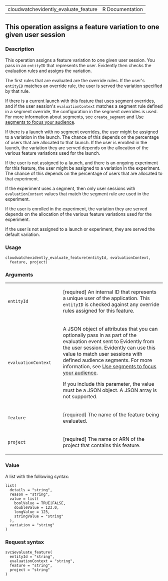 <table style="width: 100%;">
<tbody>
<tr class="odd">
<td>cloudwatchevidently_evaluate_feature</td>
<td style="text-align: right;">R Documentation</td>
</tr>
</tbody>
</table>

## This operation assigns a feature variation to one given user session

### Description

This operation assigns a feature variation to one given user session.
You pass in an `entityID` that represents the user. Evidently then
checks the evaluation rules and assigns the variation.

The first rules that are evaluated are the override rules. If the user's
`entityID` matches an override rule, the user is served the variation
specified by that rule.

If there is a current launch with this feature that uses segment
overrides, and if the user session's `evaluationContext` matches a
segment rule defined in a segment override, the configuration in the
segment overrides is used. For more information about segments, see
`create_segment` and [Use segments to focus your
audience](https://docs.aws.amazon.com/AmazonCloudWatch/latest/monitoring/CloudWatch-Evidently-segments.html).

If there is a launch with no segment overrides, the user might be
assigned to a variation in the launch. The chance of this depends on the
percentage of users that are allocated to that launch. If the user is
enrolled in the launch, the variation they are served depends on the
allocation of the various feature variations used for the launch.

If the user is not assigned to a launch, and there is an ongoing
experiment for this feature, the user might be assigned to a variation
in the experiment. The chance of this depends on the percentage of users
that are allocated to that experiment.

If the experiment uses a segment, then only user sessions with
`evaluationContext` values that match the segment rule are used in the
experiment.

If the user is enrolled in the experiment, the variation they are served
depends on the allocation of the various feature variations used for the
experiment.

If the user is not assigned to a launch or experiment, they are served
the default variation.

### Usage

    cloudwatchevidently_evaluate_feature(entityId, evaluationContext,
      feature, project)

### Arguments

<table>
<colgroup>
<col style="width: 35%" />
<col style="width: 65%" />
</colgroup>
<tbody>
<tr class="odd">
<td><code
id="cloudwatchevidently_evaluate_feature_:_entityId">entityId</code></td>
<td><p>[required] An internal ID that represents a unique user of the
application. This <code>entityID</code> is checked against any override
rules assigned for this feature.</p></td>
</tr>
<tr class="even">
<td><code
id="cloudwatchevidently_evaluate_feature_:_evaluationContext">evaluationContext</code></td>
<td><p>A JSON object of attributes that you can optionally pass in as
part of the evaluation event sent to Evidently from the user session.
Evidently can use this value to match user sessions with defined
audience segments. For more information, see <a
href="https://docs.aws.amazon.com/AmazonCloudWatch/latest/monitoring/CloudWatch-Evidently-segments.html">Use
segments to focus your audience</a>.</p>
<p>If you include this parameter, the value must be a JSON object. A
JSON array is not supported.</p></td>
</tr>
<tr class="odd">
<td><code
id="cloudwatchevidently_evaluate_feature_:_feature">feature</code></td>
<td><p>[required] The name of the feature being evaluated.</p></td>
</tr>
<tr class="even">
<td><code
id="cloudwatchevidently_evaluate_feature_:_project">project</code></td>
<td><p>[required] The name or ARN of the project that contains this
feature.</p></td>
</tr>
</tbody>
</table>

### Value

A list with the following syntax:

    list(
      details = "string",
      reason = "string",
      value = list(
        boolValue = TRUE|FALSE,
        doubleValue = 123.0,
        longValue = 123,
        stringValue = "string"
      ),
      variation = "string"
    )

### Request syntax

    svc$evaluate_feature(
      entityId = "string",
      evaluationContext = "string",
      feature = "string",
      project = "string"
    )
